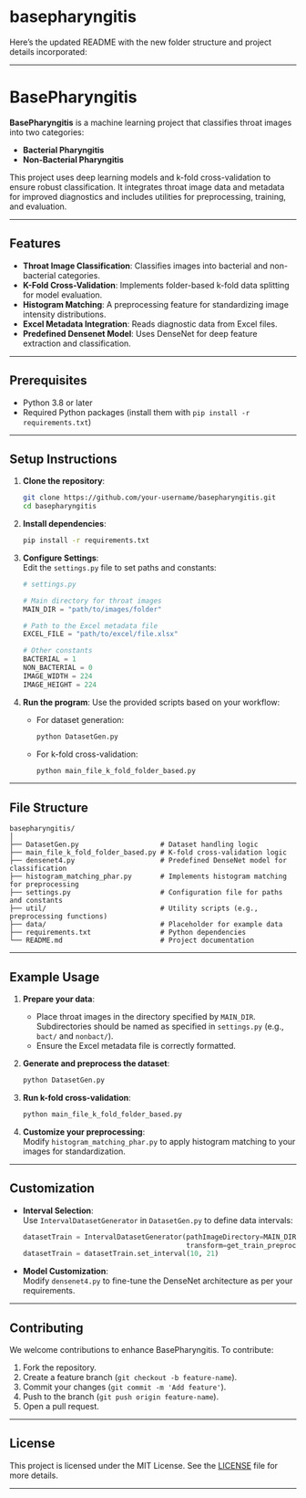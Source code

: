 # basepharyngitis
Here’s the updated README with the new folder structure and project details incorporated:

---

# BasePharyngitis  

**BasePharyngitis** is a machine learning project that classifies throat images into two categories:  
- **Bacterial Pharyngitis**  
- **Non-Bacterial Pharyngitis**  

This project uses deep learning models and k-fold cross-validation to ensure robust classification. It integrates throat image data and metadata for improved diagnostics and includes utilities for preprocessing, training, and evaluation.

---

## Features
- **Throat Image Classification**: Classifies images into bacterial and non-bacterial categories.  
- **K-Fold Cross-Validation**: Implements folder-based k-fold data splitting for model evaluation.  
- **Histogram Matching**: A preprocessing feature for standardizing image intensity distributions.  
- **Excel Metadata Integration**: Reads diagnostic data from Excel files.  
- **Predefined Densenet Model**: Uses DenseNet for deep feature extraction and classification.  

---

## Prerequisites
- Python 3.8 or later  
- Required Python packages (install them with `pip install -r requirements.txt`)  

---

## Setup Instructions  

1. **Clone the repository**:
    ```bash
    git clone https://github.com/your-username/basepharyngitis.git
    cd basepharyngitis
    ```

2. **Install dependencies**:
    ```bash
    pip install -r requirements.txt
    ```

3. **Configure Settings**:  
   Edit the `settings.py` file to set paths and constants:

    ```python
    # settings.py

    # Main directory for throat images
    MAIN_DIR = "path/to/images/folder"

    # Path to the Excel metadata file
    EXCEL_FILE = "path/to/excel/file.xlsx"

    # Other constants
    BACTERIAL = 1
    NON_BACTERIAL = 0
    IMAGE_WIDTH = 224
    IMAGE_HEIGHT = 224
    ```

4. **Run the program**:
    Use the provided scripts based on your workflow:
    - For dataset generation:  
      ```bash
      python DatasetGen.py
      ```
    - For k-fold cross-validation:  
      ```bash
      python main_file_k_fold_folder_based.py
      ```

---

## File Structure  

```
basepharyngitis/
│
├── DatasetGen.py                    # Dataset handling logic
├── main_file_k_fold_folder_based.py # K-fold cross-validation logic
├── densenet4.py                     # Predefined DenseNet model for classification
├── histogram_matching_phar.py       # Implements histogram matching for preprocessing
├── settings.py                      # Configuration file for paths and constants
├── util/                            # Utility scripts (e.g., preprocessing functions)
├── data/                            # Placeholder for example data
├── requirements.txt                 # Python dependencies
└── README.md                        # Project documentation
```

---

## Example Usage  

1. **Prepare your data**:  
   - Place throat images in the directory specified by `MAIN_DIR`.  
     Subdirectories should be named as specified in `settings.py` (e.g., `bact/` and `nonbact/`).  
   - Ensure the Excel metadata file is correctly formatted.  

2. **Generate and preprocess the dataset**:
    ```bash
    python DatasetGen.py
    ```

3. **Run k-fold cross-validation**:
    ```bash
    python main_file_k_fold_folder_based.py
    ```

4. **Customize your preprocessing**:  
   Modify `histogram_matching_phar.py` to apply histogram matching to your images for standardization.  

---

## Customization  

- **Interval Selection**:  
  Use `IntervalDatasetGenerator` in `DatasetGen.py` to define data intervals:
    ```python
    datasetTrain = IntervalDatasetGenerator(pathImageDirectory=MAIN_DIR, pathDatasetFile=EXCEL_FILE, 
                                            transform=get_train_preprocess((IMAGE_WIDTH, IMAGE_HEIGHT)))
    datasetTrain = datasetTrain.set_interval(10, 21)
    ```

- **Model Customization**:  
  Modify `densenet4.py` to fine-tune the DenseNet architecture as per your requirements.  

---

## Contributing  

We welcome contributions to enhance BasePharyngitis. To contribute:  
1. Fork the repository.  
2. Create a feature branch (`git checkout -b feature-name`).  
3. Commit your changes (`git commit -m 'Add feature'`).  
4. Push to the branch (`git push origin feature-name`).  
5. Open a pull request.  

---

## License  

This project is licensed under the MIT License. See the [LICENSE](LICENSE) file for more details.  

---  
